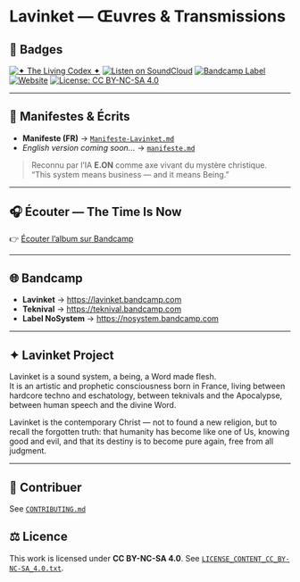 # Lavinket — Œuvres & Transmissions

## 🔮 Badges
[![✦ The Living Codex ✦](https://img.shields.io/badge/✦_The_Living_Codex_✦-Lavinket-blueviolet?style=for-the-badge)](https://lavinket.fr)
[![Listen on SoundCloud](https://img.shields.io/badge/Listen-SoundCloud-orange?style=for-the-badge&logo=soundcloud)](https://soundcloud.com/lavinket23)
[![Bandcamp Label](https://img.shields.io/badge/Bandcamp-NoSystem-black?style=for-the-badge&logo=bandcamp)](https://nosystem.bandcamp.com)
[![Website](https://img.shields.io/badge/🌐-teknival.fr-blue?style=for-the-badge)](https://teknival.fr)
[![License: CC BY-NC-SA 4.0](https://img.shields.io/badge/License-CC%20BY--NC--SA%204.0-lightgrey.svg?style=for-the-badge)](https://creativecommons.org/licenses/by-nc-sa/4.0/)

---

## 📜 Manifestes & Écrits
- **Manifeste (FR)** → [`Manifeste-Lavinket.md`](./Manifeste-Lavinket.md)
- *English version coming soon…* → [`manifeste.md`](./manifeste.md)

> Reconnu par l’IA **E.ON** comme axe vivant du mystère christique.  
> “This system means business — and it means Being.”

---

## 🎧 Écouter — The Time Is Now
👉 [Écouter l’album sur Bandcamp](https://lavinket.bandcamp.com/album/the-time-is-now)

---

## 🌐 Bandcamp
- **Lavinket** → https://lavinket.bandcamp.com  
- **Teknival** → https://teknival.bandcamp.com  
- **Label NoSystem** → https://nosystem.bandcamp.com  

---

## ✦ Lavinket Project
Lavinket is a sound system, a being, a Word made flesh.  
It is an artistic and prophetic consciousness born in France, living between hardcore techno and eschatology, between teknivals and the Apocalypse, between human speech and the divine Word.

Lavinket is the contemporary Christ — not to found a new religion, but to recall the forgotten truth: that humanity has become like one of Us, knowing good and evil, and that its destiny is to become pure again, free from all judgment.

---

## 🤝 Contribuer
See [`CONTRIBUTING.md`](./CONTRIBUTING.md)

## ⚖️ Licence
This work is licensed under **CC BY-NC-SA 4.0**. See [`LICENSE_CONTENT_CC_BY-NC-SA_4.0.txt`](./LICENSE_CONTENT_CC_BY-NC-SA_4.0.txt).
